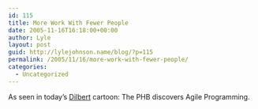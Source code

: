 ```yaml
---
id: 115
title: More Work With Fewer People
date: 2005-11-16T16:18:00+00:00
author: Lyle
layout: post
guid: http://lylejohnson.name/blog/?p=115
permalink: /2005/11/16/more-work-with-fewer-people/
categories:
  - Uncategorized
---
```

As seen in today&#8217;s [Dilbert](http://www.unitedmedia.com/comics/dilbert/archive/images/dilbert2002220051116.gif) cartoon: The PHB discovers Agile Programming.